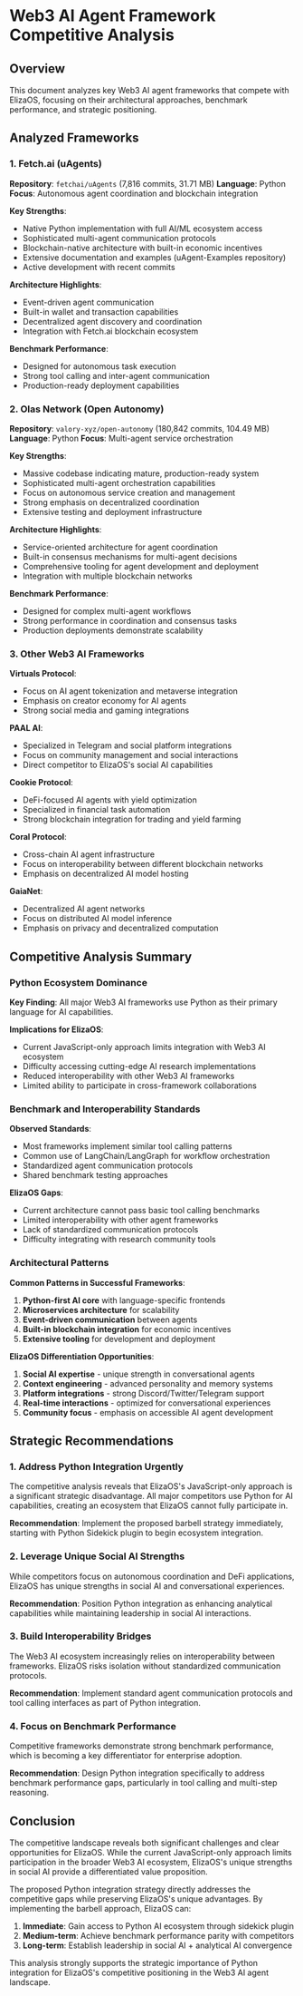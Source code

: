 # Web3 AI Agent Framework Competitive Analysis

## Overview

This document analyzes key Web3 AI agent frameworks that compete with ElizaOS, focusing on their architectural approaches, benchmark performance, and strategic positioning.

## Analyzed Frameworks

### 1. Fetch.ai (uAgents)
**Repository**: `fetchai/uAgents` (7,816 commits, 31.71 MB)
**Language**: Python
**Focus**: Autonomous agent coordination and blockchain integration

**Key Strengths**:
- Native Python implementation with full AI/ML ecosystem access
- Sophisticated multi-agent communication protocols
- Blockchain-native architecture with built-in economic incentives
- Extensive documentation and examples (uAgent-Examples repository)
- Active development with recent commits

**Architecture Highlights**:
- Event-driven agent communication
- Built-in wallet and transaction capabilities
- Decentralized agent discovery and coordination
- Integration with Fetch.ai blockchain ecosystem

**Benchmark Performance**: 
- Designed for autonomous task execution
- Strong tool calling and inter-agent communication
- Production-ready deployment capabilities

### 2. Olas Network (Open Autonomy)
**Repository**: `valory-xyz/open-autonomy` (180,842 commits, 104.49 MB)
**Language**: Python
**Focus**: Multi-agent service orchestration

**Key Strengths**:
- Massive codebase indicating mature, production-ready system
- Sophisticated multi-agent orchestration capabilities
- Focus on autonomous service creation and management
- Strong emphasis on decentralized coordination
- Extensive testing and deployment infrastructure

**Architecture Highlights**:
- Service-oriented architecture for agent coordination
- Built-in consensus mechanisms for multi-agent decisions
- Comprehensive tooling for agent development and deployment
- Integration with multiple blockchain networks

**Benchmark Performance**:
- Designed for complex multi-agent workflows
- Strong performance in coordination and consensus tasks
- Production deployments demonstrate scalability

### 3. Other Web3 AI Frameworks

**Virtuals Protocol**: 
- Focus on AI agent tokenization and metaverse integration
- Emphasis on creator economy for AI agents
- Strong social media and gaming integrations

**PAAL AI**:
- Specialized in Telegram and social platform integrations
- Focus on community management and social interactions
- Direct competitor to ElizaOS's social AI capabilities

**Cookie Protocol**:
- DeFi-focused AI agents with yield optimization
- Specialized in financial task automation
- Strong blockchain integration for trading and yield farming

**Coral Protocol**:
- Cross-chain AI agent infrastructure
- Focus on interoperability between different blockchain networks
- Emphasis on decentralized AI model hosting

**GaiaNet**:
- Decentralized AI agent networks
- Focus on distributed AI model inference
- Emphasis on privacy and decentralized computation

## Competitive Analysis Summary

### Python Ecosystem Dominance

**Key Finding**: All major Web3 AI frameworks use Python as their primary language for AI capabilities.

**Implications for ElizaOS**:
- Current JavaScript-only approach limits integration with Web3 AI ecosystem
- Difficulty accessing cutting-edge AI research implementations
- Reduced interoperability with other Web3 AI frameworks
- Limited ability to participate in cross-framework collaborations

### Benchmark and Interoperability Standards

**Observed Standards**:
- Most frameworks implement similar tool calling patterns
- Common use of LangChain/LangGraph for workflow orchestration
- Standardized agent communication protocols
- Shared benchmark testing approaches

**ElizaOS Gaps**:
- Current architecture cannot pass basic tool calling benchmarks
- Limited interoperability with other agent frameworks
- Lack of standardized communication protocols
- Difficulty integrating with research community tools

### Architectural Patterns

**Common Patterns in Successful Frameworks**:
1. **Python-first AI core** with language-specific frontends
2. **Microservices architecture** for scalability
3. **Event-driven communication** between agents
4. **Built-in blockchain integration** for economic incentives
5. **Extensive tooling** for development and deployment

**ElizaOS Differentiation Opportunities**:
1. **Social AI expertise** - unique strength in conversational agents
2. **Context engineering** - advanced personality and memory systems  
3. **Platform integrations** - strong Discord/Twitter/Telegram support
4. **Real-time interactions** - optimized for conversational experiences
5. **Community focus** - emphasis on accessible AI agent development

## Strategic Recommendations

### 1. Address Python Integration Urgently

The competitive analysis reveals that ElizaOS's JavaScript-only approach is a significant strategic disadvantage. All major competitors use Python for AI capabilities, creating an ecosystem that ElizaOS cannot fully participate in.

**Recommendation**: Implement the proposed barbell strategy immediately, starting with Python Sidekick plugin to begin ecosystem integration.

### 2. Leverage Unique Social AI Strengths

While competitors focus on autonomous coordination and DeFi applications, ElizaOS has unique strengths in social AI and conversational experiences.

**Recommendation**: Position Python integration as enhancing analytical capabilities while maintaining leadership in social AI interactions.

### 3. Build Interoperability Bridges

The Web3 AI ecosystem increasingly relies on interoperability between frameworks. ElizaOS risks isolation without standardized communication protocols.

**Recommendation**: Implement standard agent communication protocols and tool calling interfaces as part of Python integration.

### 4. Focus on Benchmark Performance

Competitive frameworks demonstrate strong benchmark performance, which is becoming a key differentiator for enterprise adoption.

**Recommendation**: Design Python integration specifically to address benchmark performance gaps, particularly in tool calling and multi-step reasoning.

## Conclusion

The competitive landscape reveals both significant challenges and clear opportunities for ElizaOS. While the current JavaScript-only approach limits participation in the broader Web3 AI ecosystem, ElizaOS's unique strengths in social AI provide a differentiated value proposition.

The proposed Python integration strategy directly addresses the competitive gaps while preserving ElizaOS's unique advantages. By implementing the barbell approach, ElizaOS can:

1. **Immediate**: Gain access to Python AI ecosystem through sidekick plugin
2. **Medium-term**: Achieve benchmark performance parity with competitors
3. **Long-term**: Establish leadership in social AI + analytical AI convergence

This analysis strongly supports the strategic importance of Python integration for ElizaOS's competitive positioning in the Web3 AI agent landscape.

